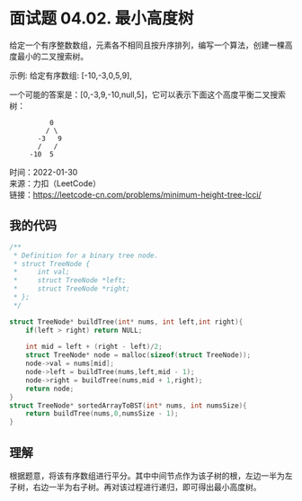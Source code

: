 # 面试题 04.02. 最小高度树
给定一个有序整数数组，元素各不相同且按升序排列，编写一个算法，创建一棵高度最小的二叉搜索树。

示例:
给定有序数组: [-10,-3,0,5,9],

一个可能的答案是：[0,-3,9,-10,null,5]，它可以表示下面这个高度平衡二叉搜索树：
```
          0 
         / \ 
       -3   9 
       /   / 
     -10  5 
```
时间：2022-01-30  
来源：力扣（LeetCode）  
链接：https://leetcode-cn.com/problems/minimum-height-tree-lcci/

## 我的代码
```C
/**
 * Definition for a binary tree node.
 * struct TreeNode {
 *     int val;
 *     struct TreeNode *left;
 *     struct TreeNode *right;
 * };
 */

struct TreeNode* buildTree(int* nums, int left,int right){
    if(left > right) return NULL;
    
    int mid = left + (right - left)/2;
    struct TreeNode* node = malloc(sizeof(struct TreeNode));
    node->val = nums[mid];
    node->left = buildTree(nums,left,mid - 1);
    node->right = buildTree(nums,mid + 1,right);
    return node;
}
struct TreeNode* sortedArrayToBST(int* nums, int numsSize){
    return buildTree(nums,0,numsSize - 1);
}
```

## 理解
根据题意，将该有序数组进行平分。其中中间节点作为该子树的根，左边一半为左子树，右边一半为右子树。再对该过程进行递归，即可得出最小高度树。
